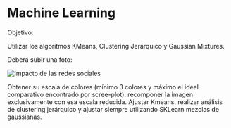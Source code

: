 # Machine Learning

Objetivo:

Utilizar los algoritmos KMeans, Clustering Jerárquico y Gaussian Mixtures. 

Deberá subir una foto:

 ![Impacto de las redes sociales](Image/Redes_Sociales.jpg)

Obtener su escala de colores (mínimo 3 colores y máximo el ideal comparativo encontrado por scree-plot). recomponer la imagen exclusivamente con esa escala reducida.
Ajustar Kmeans, realizar análisis de clustering jerárquico y ajustar siempre utilizando SKLearn mezclas de gaussianas.
